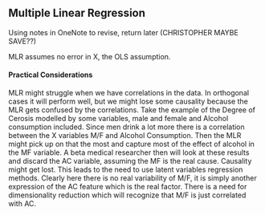 ## Multiple Linear Regression
Using notes in OneNote to revise, return later (CHRISTOPHER MAYBE SAVE??)

MLR assumes no error in X, the OLS assumption.

#### Practical Considerations

MLR might struggle when we have correlations in the data. In orthogonal cases it will perform well, but we might lose some causality because the MLR gets confused by the correlations. Take the example of the Degree of Cerosis modelled by some variables, male and female and Alcohol consumption included. Since men drink a lot more there is a correlation between the X variables M/F and Alcohol Consumption. Then the MLR might pick up on that the most and capture most of the effect of alcohol in the MF variable. A beta medical researcher then will look at these results and discard the AC variable, assuming the MF is the real cause. Causality might get lost. This leads to the need to use latent variables regression methods. Clearly here there is no real variability of M/F, it is simply another expression of the AC feature which is the real factor. There is a need for dimensionality reduction which will recognize that M/F is just correlated with AC.